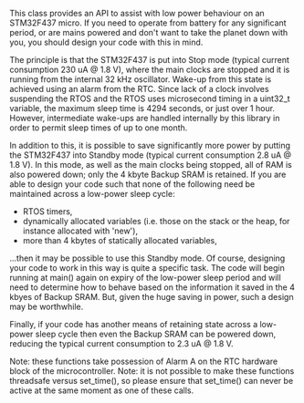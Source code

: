 This class provides an API to assist with low power behaviour on an STM32F437 micro.  If you need to operate from battery for any significant period, or are mains powered and don't want to take the planet down with you, you should design your code with this in mind.

The principle is that the STM32F437 is put into Stop mode (typical current consumption 230 uA @ 1.8 V), where the main clocks are stopped and it is running from the internal 32 kHz oscillator.  Wake-up from this state is achieved using an alarm from the RTC.  Since lack of a clock involves suspending the RTOS and the RTOS uses microsecond timing in a uint32_t variable, the maximum sleep time is 4294 seconds, or just over 1 hour.  However, intermediate wake-ups are handled internally by this library in order to permit sleep times of up to one month.

In addition to this, it is possible to save significantly more power by putting the STM32F437 into Standby mode (typical current consumption 2.8 uA @ 1.8 V).  In this mode, as well as the main clocks being stopped, all of RAM is also powered down; only the 4 kbyte Backup SRAM is retained.  If you are able to design your code such that none of the following need be maintained across a low-power sleep cycle:

* RTOS timers,
* dynamically allocated variables (i.e. those on the stack or the heap, for instance allocated with 'new'),
* more than 4 kbytes of statically allocated variables,

...then it may be possible to use this Standby mode.  Of course, designing your code to work in this way is quite a specific task.  The code will begin running at main() again on expiry of the low-power sleep period and will need to determine how to behave based on the information it saved in the 4 kbyes of Backup SRAM.  But, given the huge saving in power, such a design may be worthwhile.

Finally, if your code has another means of retaining state across a low-power sleep cycle then even the Backup SRAM can be powered down, reducing the typical current consumption to 2.3 uA @ 1.8 V.

Note: these functions take possession of Alarm A on the RTC hardware block of the microcontroller.
Note: it is not possible to make these functions threadsafe versus set_time(), so please ensure that set_time() can never be active at the same moment as one of these calls.